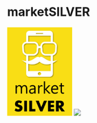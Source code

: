 # marketSILVER

<img width="30%" src="https://github.com/iSPD/marketSILVER/blob/main/images/logo.png"/>
<img width="30%" src="https://github.com/iSPD/marketSILVER/blob/main/images/marketSilverMovie.gif"/>
